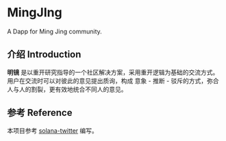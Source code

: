 # MingJIng
A Dapp for Ming Jing community.

## 介绍 Introduction

**明镜** 是以重开研究指导的一个社区解决方案，采用重开逻辑为基础的交流方式。用户在交流时可以对彼此的意见提出质询，构成 意象 - 推断 - 驳斥的方式，弥合人与人的割裂，更有效地统合不同人的意见。

## 参考 Reference

本项目参考 [solana-twitter](https://lorisleiva.com/create-a-solana-dapp-from-scratch) 编写。